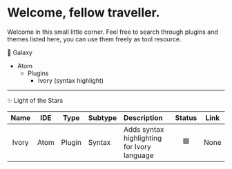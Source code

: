 # Welcome, fellow traveller.
Welcome in this small little corner. Feel free to search through plugins and themes listed here,
you can use them freely as tool resource.

🌌 Galaxy

- Atom
  - Plugins
    - Ivory (syntax highlight)

---
✨ Light of the Stars

| Name  |  IDE |  Type  | Subtype |                 Description                 | Status | Link |
|:-----:|:----:|:------:|:--------|:--------------------------------------------|:------:|:----:|
| Ivory | Atom | Plugin | Syntax  | Adds syntax highlighting for Ivory language |  🟩   | None |
